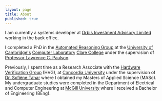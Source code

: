 ```yaml
---
layout: page
title: About
published: true
---
```



I am currently a systems developer at [Orbis Investment Advisory Limited](http://www.orbis.com) working in the back office.

I completed a PhD in the [Automated Reasoning Group](http://www.cl.cam.ac.uk/research/hvg/) at the [University of Cambridge's](http://www.cam.ac.uk/) [Computer Laboratory](http://www.cl.cam.ac.uk) [Clare College](www.clare.cam.ac.uk) under the supervision of [Professor Lawrence C. Paulson](http://www.cl.cam.ac.uk/~lp15).

Previously, I spent time as a Research Associate with the [Hardware Verification Group](http://hvg.ece.concordia.ca) (HVG), at [Concordia University](http://www.ece.concordia.ca) under the supervision of [Dr. Sofiène Tahar](http://www.ece.concordia.ca/~tahar) where I obtained my Masters of Applied Science (MASc). My undergraduate studies were completed in the Department of Electrical and Computer Engineering at [McGill University](http://www.mcgill.ca) where I received a Bachelor of Engineering (BEng).
